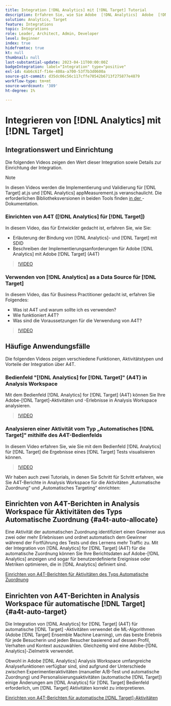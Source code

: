 ```yaml
---
title: Integration [!DNL Analytics] mit [!DNL Target] Tutorial
description: Erfahren Sie, wie Sie Adobe  [!DNL Analytics]  Adobe  [!DNL Target].
solution: Analytics, Target
feature: Integrations
topic: Integrations
role: Leader, Architect, Admin, Developer
level: Beginner
index: true
hidefromtoc: true
kt: null
thumbnail: null
last-substantial-update: 2023-04-11T00:00:00Z
badgeIntegration: label="Integration" type="positive"
exl-id: 4ab6c61f-f14e-408a-a700-53f7b3d0600a
source-git-commit: d35dc06c56c117cffe70542b6713f275877e4879
workflow-type: tm+mt
source-wordcount: '389'
ht-degree: 1%

---
```


# Integrieren von [!DNL Analytics] mit [!DNL Target]


## Integrationswert und Einrichtung

Die folgenden Videos zeigen den Wert dieser Integration sowie Details zur Einrichtung der Integration.

>[!NOTE]
>
>In diesen Videos werden die Implementierung und Validierung für [!DNL Target] at.js und [!DNL Analytics] appMeasurement.js veranschaulicht. Die erforderlichen Bibliotheksversionen in beiden Tools finden [ in der ](https://experienceleague.adobe.com/docs/target/using/integrate/a4t/a4timplementation.html?lang=de)-Dokumentation.

### Einrichten von A4T ([!DNL Analytics] für [!DNL Target])

In diesem Video, das für Entwickler gedacht ist, erfahren Sie, wie Sie:

* Erläuterung der Bindung von [!DNL Analytics]- und [!DNL Target] mit SDID
* Beschreiben der Implementierungsanforderungen für Adobe [!DNL Analytics] mit Adobe [!DNL Target] (A4T)

>[!VIDEO](https://video.tv.adobe.com/v/35146/?quality=12&learn=on)

### Verwenden von [!DNL Analytics] as a Data Source für [!DNL Target]

In diesem Video, das für Business Practitioner gedacht ist, erfahren Sie Folgendes:

* Was ist A4T und warum sollte ich es verwenden?
* Wie funktioniert A4T?
* Was sind die Voraussetzungen für die Verwendung von A4T?

>[!VIDEO](https://video.tv.adobe.com/v/17384/?quality=12&learn=on)


## Häufige Anwendungsfälle

Die folgenden Videos zeigen verschiedene Funktionen, Aktivitätstypen und Vorteile der Integration über A4T.

### Bedienfeld &quot;[!DNL Analytics] for [!DNL Target]&quot; (A4T) in Analysis Workspace

Mit dem Bedienfeld [!DNL Analytics] for [!DNL Target] (A4T) können Sie Ihre Adobe-[!DNL Target]-Aktivitäten und -Erlebnisse in Analysis Workspace analysieren.

>[!VIDEO](https://video.tv.adobe.com/v/326708/?quality=12&learn=on&captions=ger)

### Analysieren einer Aktivität vom Typ „Automatisches [!DNL Target]&quot; mithilfe des A4T-Bedienfelds

In diesem Video erfahren Sie, wie Sie mit dem Bedienfeld [!DNL Analytics] für [!DNL Target] die Ergebnisse eines [!DNL Target] Tests visualisieren können.

>[!VIDEO](https://video.tv.adobe.com/v/333270/?quality=12&learn=on)

Wir haben auch zwei Tutorials, in denen Sie Schritt für Schritt erfahren, wie Sie A4T-Berichte in Analysis Workspace für die Aktivitäten „Automatische Zuordnung“ und „Automatisches Targeting“ einrichten:

## Einrichten von A4T-Berichten in Analysis Workspace für Aktivitäten des Typs Automatische Zuordnung {#a4t-auto-allocate}

Eine Aktivität der automatischen Zuordnung identifiziert einen Gewinner aus zwei oder mehr Erlebnissen und ordnet automatisch dem Gewinner während der Fortführung des Tests und des Lernens mehr Traffic zu. Mit der Integration von [!DNL Analytics] for [!DNL Target] (A4T) für die automatische Zuordnung können Sie Ihre Berichtsdaten auf Adobe-[!DNL Analytics] anzeigen und sogar für benutzerdefinierte Ereignisse oder Metriken optimieren, die in [!DNL Analytics] definiert sind.

<a href="https://experienceleague.adobe.com/docs/target-learn/tutorials/integrations/set-up-a4t-reports-in-analysis-workspace-for-auto-allocate-activities.html?lang=de" class="spectrum-Button spectrum-Button--primary spectrum-Button--sizeM" target="_blank">
  <span class="spectrum-Button-label has-no-wrap has-text-weight-bold">Einrichten von A4T-Berichten für Aktivitäten des Typs Automatische Zuordnung</span>
</a>

## Einrichten von A4T-Berichten in Analysis Workspace für automatische [!DNL Target] {#a4t-auto-target}

Die Integration von [!DNL Analytics] for [!DNL Target] (A4T) für automatische [!DNL Target] -Aktivitäten verwendet die ML-Algorithmen (Adobe [!DNL Target] Ensemble Machine Learning), um das beste Erlebnis für jede Besucherin und jeden Besucher basierend auf dessen Profil, Verhalten und Kontext auszuwählen. Gleichzeitig wird eine Adobe-[!DNL Analytics]-Zielmetrik verwendet.

Obwohl in Adobe [!DNL Analytics] Analysis Workspace umfangreiche Analysefunktionen verfügbar sind, sind aufgrund der Unterschiede zwischen Experimentieraktivitäten (manueller A/B-Test und automatische Zuordnung) und Personalisierungsaktivitäten (automatische [!DNL Target]) einige Änderungen am [!DNL Analytics] für [!DNL Target] Bedienfeld erforderlich, um [!DNL Target] Aktivitäten korrekt zu interpretieren.

<a href="https://experienceleague.adobe.com/docs/target-learn/tutorials/integrations/set-up-a4t-reports-in-analysis-workspace-for-auto-target-activities.html?lang=de" class="spectrum-Button spectrum-Button--primary spectrum-Button--sizeM" target="_blank">
  <span class="spectrum-Button-label has-no-wrap has-text-weight-bold">Einrichten von A4T-Berichten für automatische [!DNL Target]-Aktivitäten</span>
</a>

